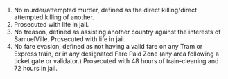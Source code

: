 1. No murder/attempted murder, defined as the direct killing/direct attempted killing of another.
2. Prosecuted with life in jail.
3. No treason, defined as assisting another country against the interests of SamuelVille. Prosecuted with life in jail.
4. No fare evasion, defined as not having a valid fare on any Tram or Express train, or in any designated Fare Paid Zone (any area following a ticket gate or validator.) Prosecuted with 48 hours of train-cleaning and 72 hours in jail.
